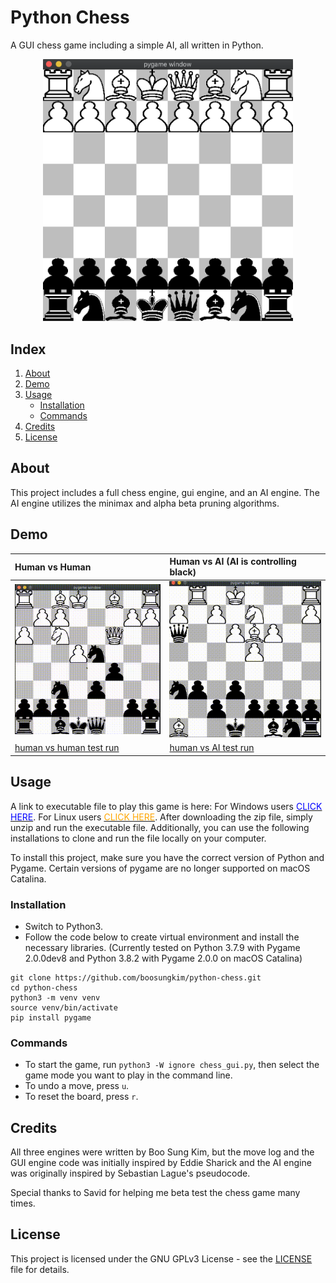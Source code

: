 # Python Chess
A GUI chess game including a simple AI, all written in Python.
<p align="center">
<img src="github-static/chess-start.png" width="400"/>
</p>

## Index
1. [About](#about)
2. [Demo](#demo)
3. [Usage](#usage)
    * [Installation](#installation)
    * [Commands](#commands)
4. [Credits](#credits)
5. [License](#license)

<a name="about"></a>
## About
This project includes a full chess engine, gui engine, and an AI engine. The AI engine utilizes the minimax and alpha beta pruning algorithms.

<a name="demo"></a>
## Demo
| Human vs Human   | Human vs AI (AI is controlling black)  |
|:----------------------|:------------------|
|![](./github-static/chess-clip1.gif) | ![](./github-static/chess-clip2.gif) |
| [human vs human test run](https://www.youtube.com/watch?v=yuVbVM19GIY) | [human vs AI test run](https://www.youtube.com/watch?v=npUyYXWPDfI) |

<a name="usage"></a>
## Usage
A link to executable file to play this game is here: For Windows users <a href="https://drive.google.com/file/d/1whberk3yM7k9m4i6Gn-LHCxXZ84Q8WeH/view?usp=share_link"><span style="color:blue;">CLICK HERE</span></a>. For Linux users <a href="https://drive.google.com/file/d/1acJsgsbm9qi27_SazzMhxmidVgkWVjsD/view?usp=share_link"><span style="color:orange;">CLICK HERE</span></a>. After downloading the zip file, simply unzip and run the executable file.
Additionally, you can use the following installations to clone and run the file locally on your computer.

To install this project, make sure you have the correct version of Python and Pygame. Certain versions of pygame are no longer supported on macOS Catalina.

<a name="installation"></a>
### Installation
- Switch to Python3.
- Follow the code below to create virtual environment and install the necessary libraries.
(Currently tested on Python 3.7.9 with Pygame 2.0.0dev8 and Python 3.8.2 with Pygame 2.0.0 on macOS Catalina)
```
git clone https://github.com/boosungkim/python-chess.git
cd python-chess
python3 -m venv venv
source venv/bin/activate
pip install pygame
```

<a name="commands"></a>
### Commands
- To start the game, run `python3 -W ignore chess_gui.py`, then select the game mode you want to play in the command line.
- To undo a move, press `u`.
- To reset the board, press `r`.

<a name="credits"></a>
## Credits
All three engines were written by Boo Sung Kim, but the move log and the GUI engine code was initially inspired by Eddie Sharick and the AI engine was originally inspired by Sebastian Lague's pseudocode.

Special thanks to Savid for helping me beta test the chess game many times.

<a name="license"></a>
## License
This project is licensed under the GNU GPLv3 License - see the [LICENSE](./LICENSE) file for details.
